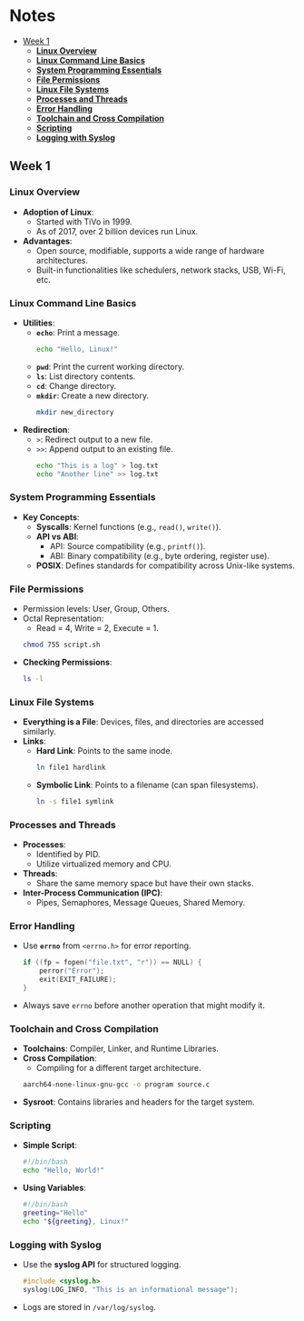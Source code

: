 # Notes

<!-- mtoc-start -->

* [Week 1](#week-1)
  * [**Linux Overview**](#linux-overview)
  * [**Linux Command Line Basics**](#linux-command-line-basics)
  * [**System Programming Essentials**](#system-programming-essentials)
  * [**File Permissions**](#file-permissions)
  * [**Linux File Systems**](#linux-file-systems)
  * [**Processes and Threads**](#processes-and-threads)
  * [**Error Handling**](#error-handling)
  * [**Toolchain and Cross Compilation**](#toolchain-and-cross-compilation)
  * [**Scripting**](#scripting)
  * [**Logging with Syslog**](#logging-with-syslog)

<!-- mtoc-end -->

## Week 1

### **Linux Overview**

- **Adoption of Linux**:
  - Started with TiVo in 1999.
  - As of 2017, over 2 billion devices run Linux.
- **Advantages**:
  - Open source, modifiable, supports a wide range of hardware architectures.
  - Built-in functionalities like schedulers, network stacks, USB, Wi-Fi, etc.

### **Linux Command Line Basics**

- **Utilities**:
  - **`echo`**: Print a message.
    ```bash
    echo "Hello, Linux!"
    ```
  - **`pwd`**: Print the current working directory.
  - **`ls`**: List directory contents.
  - **`cd`**: Change directory.
  - **`mkdir`**: Create a new directory.
    ```bash
    mkdir new_directory
    ```
- **Redirection**:
  - `>`: Redirect output to a new file.
  - `>>`: Append output to an existing file.
    ```bash
    echo "This is a log" > log.txt
    echo "Another line" >> log.txt
    ```

### **System Programming Essentials**

- **Key Concepts**:
  - **Syscalls**: Kernel functions (e.g., `read()`, `write()`).
  - **API vs ABI**:
    - API: Source compatibility (e.g., `printf()`).
    - ABI: Binary compatibility (e.g., byte ordering, register use).
  - **POSIX**: Defines standards for compatibility across Unix-like systems.

### **File Permissions**

- Permission levels: User, Group, Others.
- Octal Representation:
  - Read = 4, Write = 2, Execute = 1.
  ```bash
  chmod 755 script.sh
  ```
- **Checking Permissions**:
  ```bash
  ls -l
  ```

### **Linux File Systems**

- **Everything is a File**: Devices, files, and directories are accessed similarly.
- **Links**:
  - **Hard Link**: Points to the same inode.
    ```bash
    ln file1 hardlink
    ```
  - **Symbolic Link**: Points to a filename (can span filesystems).
    ```bash
    ln -s file1 symlink
    ```

### **Processes and Threads**

- **Processes**:
  - Identified by PID.
  - Utilize virtualized memory and CPU.
- **Threads**:
  - Share the same memory space but have their own stacks.
- **Inter-Process Communication (IPC)**:
  - Pipes, Semaphores, Message Queues, Shared Memory.

### **Error Handling**

- Use **`errno`** from `<errno.h>` for error reporting.
  ```c
  if ((fp = fopen("file.txt", "r")) == NULL) {
      perror("Error");
      exit(EXIT_FAILURE);
  }
  ```
- Always save `errno` before another operation that might modify it.

### **Toolchain and Cross Compilation**

- **Toolchains**: Compiler, Linker, and Runtime Libraries.
- **Cross Compilation**:
  - Compiling for a different target architecture.
  ```bash
  aarch64-none-linux-gnu-gcc -o program source.c
  ```
- **Sysroot**: Contains libraries and headers for the target system.

### **Scripting**

- **Simple Script**:
  ```bash
  #!/bin/bash
  echo "Hello, World!"
  ```
- **Using Variables**:
  ```bash
  #!/bin/bash
  greeting="Hello"
  echo "${greeting}, Linux!"
  ```

### **Logging with Syslog**

- Use the **syslog API** for structured logging.
  ```c
  #include <syslog.h>
  syslog(LOG_INFO, "This is an informational message");
  ```
- Logs are stored in `/var/log/syslog`.
